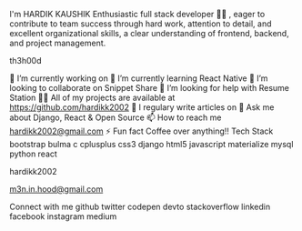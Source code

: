 
I'm HARDIK KAUSHIK
Enthusiastic full stack developer 👨‍💻 , eager to contribute to team success through hard work, attention to detail, and excellent organizational skills, a clear understanding of frontend, backend, and project management.

th3h00d

🔭 I’m currently working on 
🌱 I’m currently learning React Native
👯 I’m looking to collaborate on Snippet Share
🤝 I’m looking for help with Resume Station
👨‍💻 All of my projects are available at https://github.com/hardikk2002
📝 I regulary write articles on 
💬 Ask me about Django, React & Open Source
📫 How to reach me hardikk2002@gmail.com
⚡ Fun fact Coffee over anything!!
Tech Stack
bootstrap bulma c cplusplus css3 django html5 javascript materialize mysql python react

hardikk2002

 m3n.in.hood@gmail.com

Connect with me
github twitter codepen devto stackoverflow linkedin facebook instagram medium
